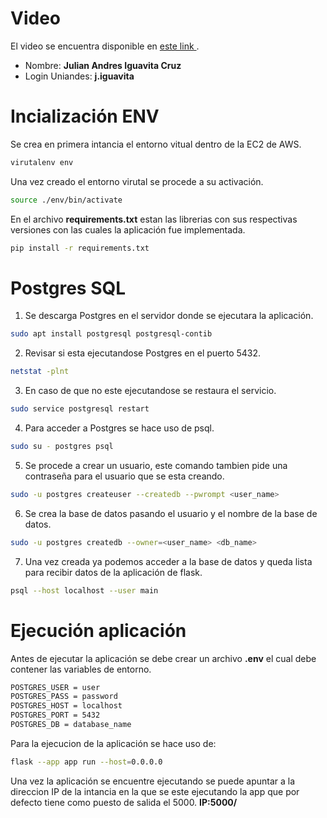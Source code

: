 # Video

El video se encuentra disponible en [este link ](https://uniandes-my.sharepoint.com/:v:/g/personal/j_iguavita_uniandes_edu_co/EdosqjRdBaxCje9oNWsPZh4ByncuvZwcjjlmuhIs4lQVLw?e=VoDQul).

* Nombre: **Julian Andres Iguavita Cruz**
* Login Uniandes: **j.iguavita**

# Incialización ENV

Se crea en primera intancia el entorno vitual dentro de la EC2 de AWS.
```bash
virutalenv env
```
Una vez creado el entorno virutal se procede a su activación.
```bash
source ./env/bin/activate
```
En el archivo **requirements.txt** estan las librerias con sus respectivas versiones con las cuales la aplicación fue implementada.
```bash
pip install -r requirements.txt
```

# Postgres SQL

1. Se descarga Postgres en el servidor donde se ejecutara la aplicación.
```bash
sudo apt install postgresql postgresql-contib
```
2. Revisar si esta ejecutandose Postgres en el puerto 5432.
```bash
netstat -plnt
```
3. En caso de que no este ejecutandose se restaura el servicio.
```bash
sudo service postgresql restart
```
4. Para acceder a Postgres se hace uso de psql.
```bash
sudo su - postgres psql
```
5.  Se procede a crear un usuario, este comando tambien pide una contraseña para el usuario que se esta creando.
```bash
sudo -u postgres createuser --createdb --pwrompt <user_name>
```
6. Se crea la base de datos pasando el usuario y el nombre de la base de datos.
```bash
sudo -u postgres createdb --owner=<user_name> <db_name>
```
7. Una vez creada ya podemos acceder a la base de datos y queda lista para recibir datos de la aplicación de flask.
```bash
psql --host localhost --user main
```

# Ejecución aplicación

Antes de ejecutar la aplicación se debe crear un archivo **.env** el cual debe contener las variables de entorno.
```bash
POSTGRES_USER = user
POSTGRES_PASS = password
POSTGRES_HOST = localhost
POSTGRES_PORT = 5432
POSTGRES_DB = database_name
```

Para la ejecucion de la aplicación se hace uso de:
```bash
flask --app app run --host=0.0.0.0
```
Una vez la aplicación se encuentre ejecutando se puede apuntar a la direccion IP de la intancia en la que se este ejecutando la app que por defecto tiene como puesto de salida el 5000. **IP:5000/**